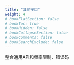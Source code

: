 ```yaml
---
title: "其他接口"
weight: 4
# bookFlatSection: false
# bookToc: true
# bookHidden: false
# bookCollapseSection: false
# bookComments: false
# bookSearchExclude: false
---
```

整合通用API和频率限制、错误码
